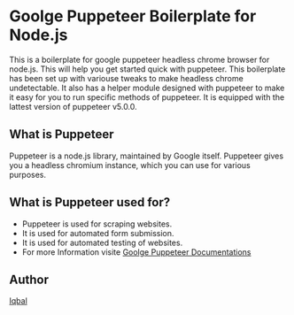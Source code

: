 # Goolge Puppeteer Boilerplate for Node.js
This is a boilerplate for google puppeteer headless chrome browser for node.js. This will help you get started quick with puppeteer. This boilerplate has been set up with variouse tweaks to make headless chrome undetectable.
It also has a helper module designed with puppeteer to make it easy for you to run specific methods of puppeteer. It is equipped with the lattest version of puppeteer v5.0.0.

## What is Puppeteer
Puppeteer is a node.js library, maintained by Google itself. Puppeteer gives you a headless chromium instance, which you can use for various purposes.

## What is Puppeteer used for?
- Puppeteer is used for scraping websites.
- It is used for automated form submission.
- It is used for automated testing of websites.
- For more Information visite [Goolge Puppeteer Documentations](https://developers.google.com/web/tools/puppeteer/)

## Author
[Iqbal](https://github.com/asifmai)

